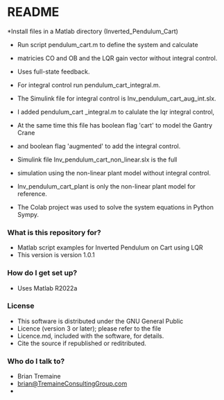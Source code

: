 # README #

*Install files in a Matlab directory (Inverted_Pendulum_Cart)
* Run script pendulum_cart.m to define the system and calculate
* matricies CO and OB and the LQR gain vector without integral control.
* Uses full-state feedback.
* For integral control run pendulum_cart_integral.m.
* The Simulink file for integral control is Inv_pendulum_cart_aug_int.slx.

* I added pendulum_cart _integral.m to calulate the lqr integral control,
* At the same time this file has boolean flag 'cart' to model the Gantry Crane
* and boolean flag 'augmented' to add the integral control.

* Simulink file Inv_pendulum_cart_non_linear.slx is the full
* simulation using the non-linear plant model without integral control.
* Inv_pendulum_cart_plant is only the non-linear plant model for reference.

* The Colab project was used to solve the system equations in Python Sympy. 

### What is this repository for? ###

* Matlab script examples for Inverted Pendulum on Cart using LQR
* This version is version 1.0.1

### How do I get set up? ###

* Uses Matlab R2022a

### License ###
* This software is distributed under the GNU General Public 
* Licence (version 3 or later); please refer to the file 
* Licence.md, included with the software, for details.
* Cite the source if republished or reditributed.

### Who do I talk to? ###
* Brian Tremaine
* brian@TremaineConsultingGroup.com
* 